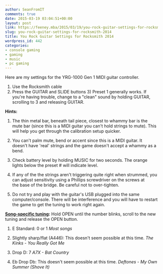 ```yaml
---
author: SeanFromIT
comments: true
date: 2015-03-19 03:04:51+00:00
layout: post
link: https://feeney.mba/2015/03/19/you-rock-guitar-settings-for-rocksmith-2014/
slug: you-rock-guitar-settings-for-rocksmith-2014
title: You Rock Guitar Settings for Rocksmith 2014
wordpress_id: 442
categories:
- console gaming
- gaming
- music
- pc gaming
---
```


Here are my settings for the YRG-1000 Gen 1 MIDI guitar controller.

1) Use the Rocksmith cable
2) Press the GUITAR and SLIDE buttons
3) Preset 1 generally works. If you're having trouble, change to a "clean" sound by holding GUITAR, scrolling to 3 and releasing GUITAR.

**Hints:**



	
  1. The thin metal bar, beneath tail piece, closest to whammy bar is the mute bar (since this is a MIDI guitar you can't hold strings to mute). This will help you get through the calibration setup quicker.

	
  2. You can't palm mute, bend or accent since this is a MIDI guitar. It doesn't have 'real' strings and the game doesn't accept a whammy as a bend.

	
  3. Check battery level by holding MUSIC for two seconds. The orange lights below the preset # will indicate level.

	
  4. If any of the the strings aren't triggering quite right when strummed, you can adjust sensitivity using a Phillips screwdriver on the screws at the base of the bridge. Be careful not to over-tighten.

	
  5. Do not try and play with the guitar's USB plugged into the same computer/console. There will be interference and you will have to restart the game to get the tuning to work right again.


**[Song-specific tuning](http://www.theriffrepeater.com/rocksmith-2014-setlist/rocksmith-2014-tunings/):**
Hold OPEN until the number blinks, scroll to the new tuning and release the OPEN button.



	
  1. E Standard: 0 or 1
_Most songs_

	
  2. Slightly sharp/flat (A446): This doesn't seem possible at this time.
_The Kinks - You Really Got Me_

	
  3. Drop D: 7
_A7X - Bat Country_

	
  4. Eb Drop Db: This doesn't seem possible at this time.
_Deftones - My Own Summer (Shove It)_


